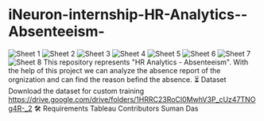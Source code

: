 # iNeuron-internship-HR-Analytics--Absenteeism-
![Sheet 1](https://user-images.githubusercontent.com/62763142/167666206-6176b2e9-b0ac-4eec-96df-ce6f122b668e.png)
![Sheet 2](https://user-images.githubusercontent.com/62763142/167666241-7b5e1074-d2f4-4c64-b2f4-091779a34851.png)
![Sheet 3](https://user-images.githubusercontent.com/62763142/167666280-71e7b980-209d-4b51-a32b-dd6c11b8ced0.png)
![Sheet 4](https://user-images.githubusercontent.com/62763142/167666325-c59ce669-7863-4537-9454-fbfa675aa23b.png)
![Sheet 5](https://user-images.githubusercontent.com/62763142/167666356-2ce8d735-6168-482a-b5d3-3f679bec6002.png)
![Sheet 6](https://user-images.githubusercontent.com/62763142/167666393-d54c809b-37f8-4d62-ad8d-6b9da1124ba9.png)
![Sheet 7](https://user-images.githubusercontent.com/62763142/167666432-2c9291a1-3e86-4b73-be71-ebf9ca34a0af.png)
![Sheet 8](https://user-images.githubusercontent.com/62763142/167666465-040ae398-08f3-4e75-a67c-90d0de9d58a0.png)
This repository represents "HR Analytics - Absenteeism".
With the help of this project we can analyze the absence report of the orgnization and can find the reason befind the absence.
⏳ Dataset
Download the dataset for custom training
https://drive.google.com/drive/folders/1HRRC23RoCI0MwhV3P_cUz47TNOg4R-_2
🛠️ Requirements
Tableau
Contributors 
Suman Das

